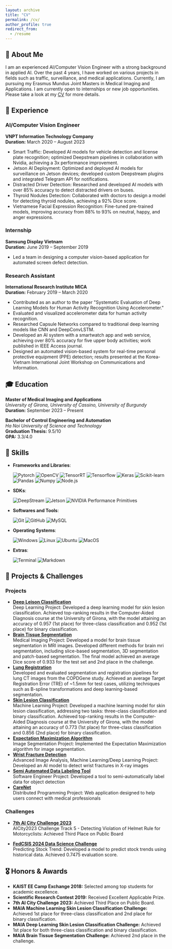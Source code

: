 ```yaml
---
layout: archive
title: "CV"
permalink: /cv/
author_profile: true
redirect_from:
  - /resume
---
```


## 📝 About Me
I am an experienced AI/Computer Vision Engineer with a strong background in applied AI. Over the past 4 years, I have worked on various projects in fields such as traffic, surveillance, and medical applications. Currently, I am pursuing my Erasmus Mundus Joint Masters in Medical Imaging and Applications. I am currently open to internships or new job opportunities. Please take a look at my [CV](https://drive.google.com/file/d/1ax9XMtiHUF9ya2zlHN85LB1ezj_SACuQ/view?usp=sharing) for more details.


## 💼 Experience

<!-- ### AI/Computer Vision Engineer Internship
**Otek Consulting**  
**Duration:** February 2024 – March 2024  
- Developed AI solutions for detecting ships and harbors in satellite images.
- Implemented data scraping techniques and managed data storage using MySQL. -->

### AI/Computer Vision Engineer
**VNPT Information Technology Company**  
**Duration:** March 2020 – August 2023  
- Smart Traffic: Developed AI models for vehicle detection and license plate recognition; optimized Deepstream pipelines in collaboration with Nvidia, achieving a 3x performance improvement.
- Jetson AI Deployment: Optimized and deployed AI models for surveillance on Jetson devices; developed custom Deepstream plugins and integrated Telegram API for notifications.
- Distracted Driver Detection: Researched and developed AI models with over 85% accuracy to detect distracted drivers on buses.
- Thyroid Nodules Detection: Collaborated with doctors to design a model for detecting thyroid nodules, achieving a 92% Dice score.
- Vietnamese Facial Expression Recognition: Fine-tuned pre-trained models, improving accuracy from 88% to 93% on neutral, happy, and anger expressions.

### Internship
**Samsung Display Vietnam**  
**Duration:** June 2019 – September 2019  
- Led a team in designing a computer vision-based application for automated screen defect detection.

### Research Assistant
**International Research Institute MICA**  
**Duration:** February 2019 – March 2020  
- Contributed as an author to the paper "Systematic Evaluation of Deep Learning Models for Human Activity Recognition Using Accelerometer."
- Evaluated and visualized accelerometer data for human activity recognition.
- Researched Capsule Networks compared to traditional deep learning models like CNN and DeepConvLSTM.
- Developed an AI system with a smartwatch app and web service, achieving over 80% accuracy for five upper body activities; work published in IEEE Access journal.
- Designed an automated vision-based system for real-time personal protective equipment (PPE) detection; results presented at the Korea-Vietnam International Joint Workshop on Communications and Information.

## 🎓 Education

**Master of Medical Imaging and Applications**  
_University of Girona, University of Cassino, University of Burgundy_  
**Duration:** September 2023 – Present

**Bachelor of Control Engineering and Automation**  
_Ha Noi University of Science and Technology_  
**Graduation Thesis:** 9.5/10  
**GPA:** 3.3/4.0

## 🔧 Skills
  - **Frameworks and Libraries**:

      ![Pytorch](https://img.shields.io/badge/Pytorch%20-%23EE4C2C.svg?style=for-the-badge&logo=pytorch&logoColor=white)
      ![OpenCV](https://img.shields.io/badge/OpenCV%20-%235C3EE8.svg?style=for-the-badge&logo=opencv&logoColor=white)
      ![TensorRT](https://img.shields.io/badge/TensorRT%20-%23FF8000.svg?style=for-the-badge&logo=nvidia&logoColor=white)
      ![Tensorflow](https://img.shields.io/badge/Tensorflow%20-%23FF6F00.svg?style=for-the-badge&logo=tensorflow&logoColor=white)
      ![Keras](https://img.shields.io/badge/Keras%20-%23D00000.svg?style=for-the-badge&logo=Keras&logoColor=white)
      ![Scikit-learn](https://img.shields.io/badge/Scikit-learn%20-%23F7931E.svg?style=for-the-badge&logo=scikit-learn&logoColor=white)
      ![Pandas](https://img.shields.io/badge/Pandas%20-%23150458.svg?style=for-the-badge&logo=pandas&logoColor=white)
      ![Numpy](https://img.shields.io/badge/Numpy%20-%23013243.svg?style=for-the-badge&logo=numpy&logoColor=white)
      ![Node.js](https://img.shields.io/badge/Node.js%20-%2343853D.svg?style=for-the-badge&logo=node.js&logoColor=white)

  - **SDKs**:

      ![DeepStream](https://img.shields.io/badge/DeepStream%20-%230075A8.svg?style=for-the-badge&logo=nvidia&logoColor=white&color=green)
      ![Jetson](https://img.shields.io/badge/Jetson%20-%230075A8.svg?style=for-the-badge&logo=nvidia&logoColor=white&color=green)
      ![NVIDIA Performance Primitives](https://img.shields.io/badge/NVIDIA%20Performance%20Primitives%20-%230075A8.svg?style=for-the-badge&logo=nvidia&logoColor=white&color=green)
      
  - **Softwares and Tools**:

      ![Git](https://img.shields.io/badge/git-%23F05033.svg?style=for-the-badge&logo=git&logoColor=white)
      ![GitHub](https://img.shields.io/badge/github-%23121011.svg?style=for-the-badge&logo=github&logoColor=white)
      ![MySQL](https://img.shields.io/badge/mysql-%2300f.svg?style=for-the-badge&logo=mysql&logoColor=white)

  - **Operating Systems**:

      ![Windows](https://img.shields.io/badge/Windows-0078D6?style=for-the-badge&logo=windows&logoColor=white)
      ![Linux](https://img.shields.io/badge/Linux-FCC624?style=for-the-badge&logo=linux&logoColor=black)
      ![Ubuntu](https://img.shields.io/badge/Ubuntu-E95420?style=for-the-badge&logo=ubuntu&logoColor=white)
      ![MacOS](https://img.shields.io/badge/MacOS-000000?style=for-the-badge&logo=apple&logoColor=white)

  - **Extras**:

      ![Terminal](https://img.shields.io/badge/Terminal-%23054020?style=for-the-badge&logo=gnu-bash&logoColor=white)
      ![Markdown](https://img.shields.io/badge/markdown-%23000000.svg?style=for-the-badge&logo=markdown&logoColor=white)   

## 🚀 Projects & Challenges

### Projects
- [**Deep Leison Classification**](https://github.com/huytrnq/Deep-Skin-Lesion-Classification)  
  Deep Learning Project: Developed a deep learning model for skin lesion classification. Achieved top-ranking results in the Computer-Aided Diagnosis course at the University of Girona, with the model attaining an accuracy of 0.957 (1st place) for three-class classification and 0.952 (1st place) for binary classification.
- [**Brain Tissue Segmentation**](https://github.com/huytrnq/BrainSegmentation)  
  Medical Imaging Project: Developed a model for brain tissue segmentation in MRI images. Developed different methods for brain mri segmentation, including slice-based segmentation, 3D segmentation and patch-based segmentation. The final model achieved an average Dice score of 0.933 for the test set and 2nd place in the challenge.
- [**Lung Registration**](https://github.com/Sumeet-Dash1/MIRA-COPDgene)  
  Developed and evaluated segmentation and registration pipelines for lung CT images from the COPDGene study. Achieved an average Target Registration Error (TRE) of ~1.5mm for test cases, utilizing techniques such as B-spline transformations and deep learning-based segmentation.
- [**Skin Lesion Classification**](https://github.com/huytrnq/Skin-Lesion-Classification)  
  Machine Learning Project: Developed a machine learning model for skin lesion classification, addressing two tasks: three-class classification and binary classification. Achieved top-ranking results in the Computer-Aided Diagnosis course at the University of Girona, with the model attaining an accuracy of 0.773 (1st place) for three-class classification and 0.856 (2nd place) for binary classification.
- [**Expectation Maximization Algorithm**](https://github.com/huytrnq/ExpectationMaximization)  
  Image Segmentation Project: Implemented the Expectation Maximization algorithm for image segmentation.
- [**Wrist Fracture Detection**](https://github.com/huytrnq/Wrist-Fracture-Detection)  
  Advanced Image Analysis, Machine Learning/Deep Learning Project: Developed an AI model to detect wrist fractures in X-ray images
- [**Semi Automated Data Labeling Tool**](https://github.com/huytrnq/Semi-Automated-Data-Labeling-Tool)  
  Software Engineer Project: Developed a tool to semi-automatically label data for object detection
- [**CareNet**](https://github.com/huytrnq/CareNet)  
  Distributed Programming Project: Web application designed to help users connect with medical professionals

### Challenges
- [**7th AI City Challenge 2023**](https://github.com/huytrnq/AI-City-Challenge-2023)  
  AICity2023 Challenge Track 5 - Detecting Violation of Helmet Rule for Motorcyclists: Achieved Third Place on Public Board

- [**FedCSIS 2024 Data Science Challenge**](https://github.com/huytrnq/FedCSIS_unicas05/tree/huytrq)  
  Predicting Stock Trend: Developed a model to predict stock trends using historical data. Achieved 0.7475 evaluation score.

## 🎖️ Honors & Awards
- **KAIST EE Camp Exchange 2018:** Selected among top students for academic excellence.
- **Scientific Research Contest 2019:** Received Excellent Applicable Prize.
- **7th AI City Challenge 2023:** Achieved Third Place on Public Board.
- **MAIA Machine Learning Skin Lesion Classification Challenge:** Achieved 1st place for three-class classification and 2nd place for binary classification.
- **MAIA Deep Learning Skin Lesion Classification Challenge:** Achieved 1st place for both three-class classification and binary classification.
- **MAIA Brain Tissue Segmentation Challenge:** Achieved 2nd place in the challenge.